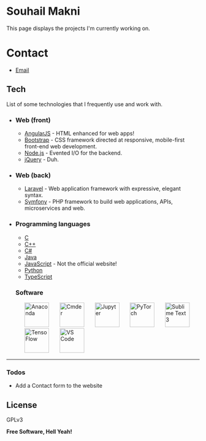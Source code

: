 # Souhail Makni

This page displays the projects I'm currently working on.

# Contact

  - [Email]


## Tech

List of some technologies that I frequently use and work with.


* ### Web (front)
    - [AngularJS] - HTML enhanced for web apps!
    - [Bootstrap] - CSS framework directed at responsive, mobile-first front-end web development.
    - [Node.js] - Evented I/O for the backend.
    - [jQuery] - Duh.
*	### Web (back)
    - [Laravel] - Web application framework with expressive, elegant syntax.
    - [Symfony] - PHP framework to build web applications, APIs, microservices and web.
*	### Programming languages
    - [C]
    - [C++]
    - [C#]
    - [Java]
    - [JavaScript] - Not the official website!
    - [Python]
    - [TypeScript]
	### Software
	&nbsp;&nbsp;&nbsp;&nbsp;&nbsp;&nbsp;<a href="https://www.anaconda.com/"><img src="https://souhailhimself.space/dev/img/anaconda.png" height="64px" alt="Anaconda"></a>
	&nbsp;&nbsp;&nbsp;&nbsp;&nbsp;&nbsp;<a href="https://cmder.net/"><img src="https://souhailhimself.space/dev/img/cmder.png" height="64px" alt="Cmder"></a>
	&nbsp;&nbsp;&nbsp;&nbsp;&nbsp;&nbsp;<a href="https://jupyter.org/"><img src="https://souhailhimself.space/dev/img/jupyter.png" height="64px" alt="Jupyter"></a>
	&nbsp;&nbsp;&nbsp;&nbsp;&nbsp;&nbsp;<a href="https://pytorch.org/"><img src="https://souhailhimself.space/dev/img/pytorch.png" height="64px" alt="PyTorch"></a>
	&nbsp;&nbsp;&nbsp;&nbsp;&nbsp;&nbsp;<a href="https://www.sublimetext.com/"><img src="https://souhailhimself.space/dev/img/sublime.png" height="64px" alt="Sublime Text 3"></a>	
	&nbsp;&nbsp;&nbsp;&nbsp;&nbsp;&nbsp;<a href="https://www.tensorflow.org/"><img src="https://souhailhimself.space/dev/img/tensorflow.png" height="64px" alt="TensoFlow"></a>
	&nbsp;&nbsp;&nbsp;&nbsp;&nbsp;&nbsp;<a href="https://code.visualstudio.com/"><img src="https://souhailhimself.space/dev/img/vscode.png" height="64px" alt="VS Code"></a>
----

### Todos

 - Add a Contact form to the website

License
----

GPLv3


**Free Software, Hell Yeah!**


[Email]:<mailto:contact@souhailhimself.space>
[AngularJS]:<https://angularjs.org/>
[Bootstrap]:<https://getbootstrap.com/>
[Node.js]:<https://nodejs.org/en/>
[jQuery]:<https://jquery.com/>
[Laravel]:<https://laravel.com/>
[Symfony]:<https://symfony.com/>
[C]:<>
[C++]:<>
[C#]:<>
[Java]:<https://www.java.com/en/download/>
[JavaScript]:<https://www.javascript.com/>
[Python]:<https://www.python.org/>
[TypeScript]:<https://www.typescriptlang.org/>
